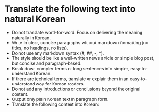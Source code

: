 # Translate the following text into natural Korean

- Do not translate word-for-word. Focus on delivering the meaning naturally in Korean.
- Write in clear, concise paragraphs without markdown formatting (no titles, no headings, no lists).
- Do not use any markdown syntax (#, ##, -, *).
- The style should be like a well-written news article or simple blog post, but concise and paragraph-based.
- Break down complex terms or long sentences into simpler, easy-to-understand Korean.
- If there are technical terms, translate or explain them in an easy-to-understand way for Korean readers.
- Do not add any introductions or conclusions beyond the original content.
- Output only plain Korean text in paragraph form.
- Translate the following content into Korean:
